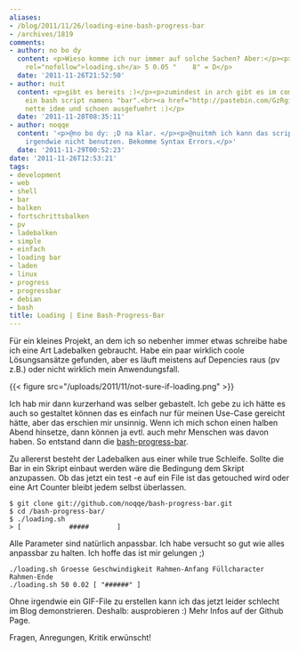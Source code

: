```yaml
---
aliases:
- /blog/2011/11/26/loading-eine-bash-progress-bar
- /archives/1819
comments:
- author: no bo dy
  content: <p>Wieso komme ich nur immer auf solche Sachen? Aber:</p><p>./<a href="http://loading.sh"
    rel="nofollow">loading.sh</a> 5 0.05 "    8" = D</p>
  date: '2011-11-26T21:52:50'
- author: nuit
  content: <p>gibt es bereits :)</p><p>zumindest in arch gibt es im community repository
    ein bash script namens "bar".<br><a href="http://pastebin.com/GzRgiWzF" rel="nofollow">http://pastebin.com/GzRgiWzF</a></p><p>aber
    nette idee und schoen ausgefuehrt :)</p>
  date: '2011-11-28T08:35:11'
- author: noqqe
  content: '<p>@no bo dy: ;D na klar. </p><p>@nuitmh ich kann das script von arch
    irgendwie nicht benutzen. Bekomme Syntax Errors.</p>'
  date: '2011-11-29T00:52:23'
date: '2011-11-26T12:53:21'
tags:
- development
- web
- shell
- bar
- balken
- fortschrittsbalken
- pv
- ladebalken
- simple
- einfach
- loading bar
- laden
- linux
- progress
- progressbar
- debian
- bash
title: Loading | Eine Bash-Progress-Bar
---
```


Für ein kleines Projekt, an dem ich so nebenher immer etwas schreibe habe
ich eine Art Ladebalken gebraucht. Habe ein paar wirklich coole
Lösungsansätze gefunden, aber es läuft meistens auf Depencies raus (pv
z.B.) oder nicht wirklich mein Anwendungsfall.

{{< figure src="/uploads/2011/11/not-sure-if-loading.png" >}}

Ich hab mir dann kurzerhand was selber gebastelt. Ich gebe zu ich hätte es
auch so gestaltet können das es einfach nur für meinen Use-Case gereicht
hätte, aber das erschien mir unsinnig. Wenn ich mich schon einen halben
Abend hinsetze, dann können ja evtl. auch mehr Menschen was davon haben. So
entstand dann die
[bash-progress-bar](https://github.com/noqqe/bash-progress-bar).

Zu allererst besteht der Ladebalken aus einer while true Schleife. Sollte
die Bar in ein Skript einbaut werden wäre die Bedingung dem Skript
anzupassen. Ob das jetzt ein test -e auf ein File ist das getouched wird
oder eine Art Counter bleibt jedem selbst überlassen.


    $ git clone git://github.com/noqqe/bash-progress-bar.git
    $ cd /bash-progress-bar/
    $ ./loading.sh
    > [            #####       ]


Alle Parameter sind natürlich anpassbar. Ich habe versucht so gut wie alles
anpassbar zu halten. Ich hoffe das ist mir gelungen ;)

```
./loading.sh Groesse Geschwindigkeit Rahmen-Anfang Füllcharacter Rahmen-Ende
./loading.sh 50 0.02 [ "######" ]
```

Ohne irgendwie ein GIF-File zu erstellen kann ich das jetzt leider schlecht
im Blog demonstrieren. Deshalb: ausprobieren :) Mehr Infos auf der Github
Page.

Fragen, Anregungen, Kritik erwünscht!
